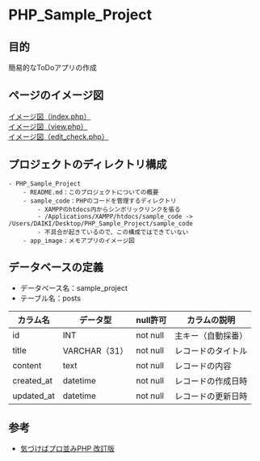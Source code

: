 # PHP_Sample_Project

## 目的

簡易的なToDoアプリの作成

## ページのイメージ図

[イメージ図（index.php）](./image/index.jpg)<br>
[イメージ図（view.php）](./image/view.jpg)<br>
[イメージ図（edit_check.php）](./image/edit_check.jpg)<br>

## プロジェクトのディレクトリ構成

```
- PHP_Sample_Project
    - README.md：このプロジェクトについての概要
    - sample_code：PHPのコードを管理するディレクトリ
        - XAMPPのhtdocs内からシンボリックリンクを張る
        - /Applications/XAMPP/htdocs/sample_code -> /Users/DAIKI/Desktop/PHP_Sample_Project/sample_code
        - 不具合が起きているので、この構成ではできていない
    - app_image：メモアプリのイメージ図
```

## データベースの定義

- データベース名：sample_project
- テーブル名：posts

|カラム名|データ型|null許可|カラムの説明|
|---|---|---|---|
|id|INT|not null|主キー（自動採番）|
|title|VARCHAR（31）|not null|レコードのタイトル|
|content|text|not null|レコードの内容|
|created_at|datetime|not null|レコードの作成日時|
|updated_at|datetime|not null|レコードの更新日時|

## 参考

- [気づけばプロ並みPHP 改訂版](https://www.amazon.co.jp/%E6%B0%97%E3%81%A5%E3%81%91%E3%81%B0%E3%83%97%E3%83%AD%E4%B8%A6%E3%81%BFPHP-%E6%94%B9%E8%A8%82%E7%89%88-%E3%82%BC%E3%83%AD%E3%81%8B%E3%82%89%E4%BD%9C%E3%82%8C%E3%82%8B%E4%BA%BA%E3%81%AB%E3%81%AA%E3%82%8B-%E8%B0%B7%E8%97%A4-%E8%B3%A2%E4%B8%80/dp/4865940650)